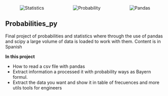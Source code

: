 <div style="display: flex; justify-content: space-around; flex-wrap: wrap;">
<img src="https://img.shields.io/badge/Statistics-000000?style=flat-square&logo=stats&logoColor=white" alt="Statistics" />
<img src="https://img.shields.io/badge/Probability-0072B8?style=flat-square&logo=math&logoColor=white" alt="Probability" />
<img src="https://img.shields.io/badge/Pandas-150458?style=flat-square&logo=pandas&logoColor=white" alt="Pandas" />
</div>


## Probabilities_py
Final project of probabilities and statistics where through the use of pandas and scipy a large volume of data is loaded to work with them. Content is in Spanish

**In this project**
- How to read a csv file with pandas
- Extract information a processed it with probability ways as Bayern formul.
- Extract the data you want and show it in table of frecuences and more utils tools for engineers 

